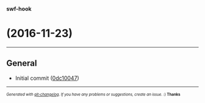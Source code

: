__swf-hook__

#   (2016-11-23)



---

## General

- Initial commit
  ([0dc10047](git@github.com:bbc/swf-hook/commit/0dc10047bf7eb700fd1ed6ea773aa1241b0c6cab))



---
<sub><sup>*Generated with [git-changelog](https://github.com/rafinskipg/git-changelog). If you have any problems or suggestions, create an issue.* :) **Thanks** </sub></sup>